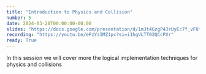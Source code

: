 ```yaml
---
title: "Introduction to Physics and Collision"
number: 5
date: 2024-03-20T00:00:00-00:00
slides: "https://docs.google.com/presentation/d/1mJt4GzgP4JrUyEc7f_vFUf7nPMqhEg_nHkjiu0q_bJg/edit?usp=share_link"
recording: "https://youtu.be/ePzYzIMZ1pc?si=i1hgVLTT02QCcPXr"
ready: True
---
```


In this session we will cover more the logical implementation techniques for physics and collisions
